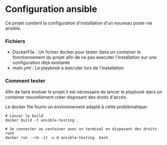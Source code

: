 # Configuration ansible
Ce projet contient la configuration d'installation d'un nouveau poste via ansible.

### Fichiers
- DockerFile : Un fichier docker pour tester dans un container le fonctionnement du projet afin de ne pas executer l'installation sur une configuration déjà existante
- main.yml : Le playbook a executer lors de l'installation

### Comment tester
Afin de faire évoluer le projet il est nécessaire de lancer le playbook dans un container nouvellement créer disposant des droits d'accès.

Le docker file fourni un environnement adapté à cette problèmatique:
```
# Lancer le build
docker build -t ansible-testing .

# Se connecter au container avec un terminal en disposant des droits root
docker run --rm -it -u 0 ansible-testing  bash
```
